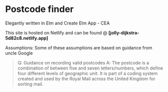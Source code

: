 # Postcode finder

Elegantly written in Elm and Create Elm App - CEA

This site is hosted on Netlify and can be found @ **[jolly-dijkstra-5d82c8.netlify.app]**

Assumptions:
Some of these assumptions are based on guidance from uncle Google

> Q: Guidance on recording valid postcodes
> A: The postcode is a combination of between five and seven letters/numbers, which define four different levels of geographic unit. It is part of a coding system created and used by the Royal Mail across the United Kingdom for sorting mail.
